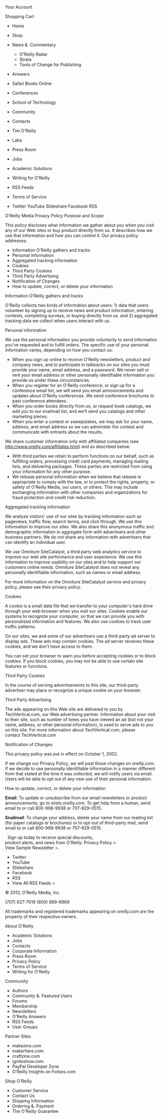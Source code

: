 Your Account

Shopping Cart

*   Home
*   Shop
*   News &. Commentary
    *   O'Reilly Radar
    *   Strata
    *   Tools of Change for Publishing
*   Answers
*   Safari Books Online
*   Conferences
*   School of Technology
*   Community

*   Contacts
*   Tim O'Reilly
*   Labs
*   Press Room
*   Jobs
*   Academic Solutions
*   Writing for O'Reilly
*   RSS Feeds
*   Terms of Service
*   Twitter YouTube Slideshare Facebook RSS

O'Reilly Media Privacy Policy Purpose and Scope

This policy discloses what information we gather about you when you visit any of our Web sites or buy product directly from us. It describes how we use that information and how you can control it. Our privacy policy addresses:

*   Information O'Reilly gathers and tracks
*   Personal information
*   Aggregated tracking information
*   Cookies
*   Third Party Cookies
*   Third Party Advertising
*   Notification of Changes
*   How to update, correct, or delete your information

Information O'Reilly gathers and tracks

O'Reilly collects two kinds of information about users: 1) data that users volunteer by signing up to receive news and product information, entering contests, completing surveys, or buying directly from us. and 2) aggregated tracking data we collect when users interact with us.

Personal information

We use the personal information you provide voluntarily to send information you've requested and to fulfill orders. The specific use of your personal information varies, depending on how you contact us:

*   When you sign up online to receive O'Reilly newsletters, product and company news, and to participate in talkbacks on our sites you must provide your name, email address, and a password. We never sell or rent your email address or other personally identifiable information you provide us under these circumstances.
*   When you register for an O'Reilly conference, or sign up for a conference email list, we will send you email announcements and updates about O'Reilly conferences. We send conference brochures to past conference attendees.
*   When you order books directly from us, or request book catalogs, we add you to our snailmail list, and we'll send you catalogs and other marketing pieces.
*   When you enter a contest or sweepstakes, we may ask for your name, address, and email address so we can administer the contest and communicate with entrants about the results.

We share customer information only with affiliated companies (see http://www.oreilly.com/affiliates.html) and as described below:

*   With third parties we retain to perform functions on our behalf, such as fulfilling orders, processing credit card payments, managing mailing lists, and delivering packages. These parties are restricted from using your information for any other purpose.
*   We release personal information when we believe that release is appropriate to comply with the law, or to protect the rights, property, or safety of O'Reilly Media, our users, or others. This may include exchanging information with other companies and organizations for fraud protection and credit risk reduction.

Aggregated tracking information

We analyze visitors' use of our sites by tracking information such as pageviews, traffic flow, search terms, and click through. We use this information to improve our sites. We also share this anonymous traffic and demographic information in aggregate form with advertisers and other business partners. We do not share any information with advertisers that can identify an individual user.

We use Omniture SiteCatalyst, a third party web analytics service to improve our web site performance and user experience. We use this information to improve usability on our sites and to help support our customers online needs. Omniture SiteCatalyst does not reveal any personally identifiable information, such as names or email address.

For more information on the Omniture SiteCatalyst service and privacy policy, please see their privacy policy.

Cookies

A cookie is a small data file that we transfer to your computer's hard drive through your web browser when you visit our sites. Cookies enable our systems to recognize your computer, so that we can provide you with personalized information and features. We also use cookies to track user traffic patterns.

On our sites, we and some of our advertisers use a third-party ad server to display ads. These ads may contain cookies. The ad server receives these cookies, and we don't have access to them.

You can set your browser to warn you before accepting cookies or to block cookies. If you block cookies, you may not be able to use certain site features or functions.

Third Party Cookies

In the course of serving advertisements to this site, our third-party advertiser may place or recognize a unique cookie on your browser.

Third Party Advertising

The ads appearing on this Web site are delivered to you by TechVertical.com, our Web advertising partner. Information about your visit to their site, such as number of times you have viewed an ad (but not your name, address, or other personal information), is used to serve ads to you on this site. For more information about TechVertical.com, please  
contact TechVertical.com

Notification of Changes

This privacy policy was put in effect on October 1, 2002.

If we change our Privacy Policy, we will post those changes on oreilly.com. If we decide to use personally identifiable information in a manner different from that stated at the time it was collected, we will notify users via email. Users will be able to opt out of any new use of their personal information.

How to update, correct, or delete your information

**Email**: To update or unsubscribe from our email newsletters or product announcements, go to elists.oreilly.com. To get help from a human, send email to or call 800-998-9938 or 707-829-0515.

**Snailmail**: To change your address, delete your name from our mailing list (for paper catalogs or brochures) or to opt-out of third-party mail, send email to or call 800-998-9938 or 707-829-0515.

  Sign up today to receive special discounts,  
product alerts, and news from O'Reilly. Privacy Policy >  
View Sample Newsletter >.

*   Twitter
*   YouTube
*   Slideshare
*   Facebook
*   RSS
*   View All RSS Feeds >

© 2013, O’Reilly Media, Inc.

(707) 827-7019 (800) 889-8969

All trademarks and registered trademarks appearing on oreilly.com are the property of their respective owners.

About O'Reilly

*   Academic Solutions
*   Jobs
*   Contacts
*   Corporate Information
*   Press Room
*   Privacy Policy
*   Terms of Service
*   Writing for O'Reilly

Community

*   Authors
*   Community &. Featured Users
*   Forums
*   Membership
*   Newsletters
*   O'Reilly Answers
*   RSS Feeds
*   User Groups

Partner Sites

*   makezine.com
*   makerfaire.com
*   craftzine.com
*   igniteshow.com
*   PayPal Developer Zone
*   O'Reilly Insights on Forbes.com

Shop O'Reilly

*   Customer Service
*   Contact Us
*   Shipping Information
*   Ordering &. Payment
*   The O'Reilly Guarantee